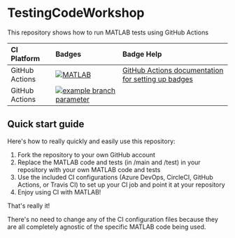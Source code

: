 # TestingCodeWorkshop

This repository shows how to run MATLAB tests using GitHub Actions

| **CI Platform** | **Badges** | **Badge Help** |
|:----------------|:-----------|:---------------|
| GitHub Actions | [![MATLAB](https://github.com/ebenetce/TestingCodeWorkshop/workflows/MATLAB/badge.svg)](https://github.com/ebenetce/TestingCodeWorkshop/actions/workflows/ci.yml/badge.svg) | [GitHub Actions documentation for setting up badges](https://docs.github.com/en/actions/managing-workflow-runs/adding-a-workflow-status-badge) |
| GitHub Actions | [![example branch parameter](https://github.com/ebenetce/TestingCodeWorkshop/workflows/MATLAB/badge.svg?branch=myFirstBranch)](https://github.com/ebenetce/TestingCodeWorkshop/actions/workflows/ci.yml/badge.svg?branch=myFirstBranch) |


## Quick start guide
Here's how to really quickly and easily use this repository:
1. Fork the repository to your own GitHub account
2. Replace the MATLAB code and tests (in /main and /test) in your repository with your own MATLAB code and tests
3. Use the included CI configurations (Azure DevOps, CircleCI, GitHub Actions, or Travis CI) to set up your CI job and point it at your repository
4. Enjoy using CI with MATLAB!

That's really it!

There's no need to change any of the CI configuration files because they are all completely agnostic of the specific MATLAB code being used.
